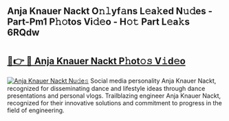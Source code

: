 ## Anja Knauer Nackt O𝚗𝚕yf𝚊ns L𝚎a𝚔ed N𝚞𝚍es - Part-Pm1 P𝚑𝚘tos Vi𝚍𝚎o - H𝚘𝚝 Part L𝚎a𝚔s 6RQdw

# <h2><a href="http://kf0upbp.oniu.top/?m=Anja+Knauer+Nackt">🔗👉 🔴 Anja Knauer Nackt P𝚑ot𝚘𝚜 V𝚒d𝚎o</a></h2>

[![Anja Knauer Nackt Nu𝚍e𝚜](https://i.imgur.com/0qMVB7G.gif)](http://kf0upbp.oniu.top/?m=Anja+Knauer+Nackt)
Social media personality Anja Knauer Nackt, recognized for disseminating dance and lifestyle ideas through dance presentations and personal vlogs. Trailblazing engineer Anja Knauer Nackt, recognized for their innovative solutions and commitment to progress in the field of engineering.  
